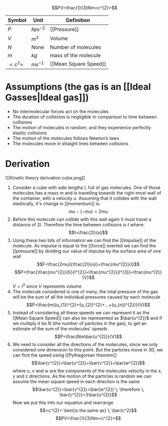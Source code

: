$$PV=\frac{1}{3}Nm<c^{2}>$$

| Symbol    | Unit      | Definition            |
| --------- | --------- | --------------------- |
| $P$       | $Nm^{-2}$ | [[Pressure]]          |
| $V$       | $m^{3}$   | Volume                |
| $N$       | None      | Number of molecules   |
| $m$       | $kg$      | mass of the molecule  |
| $<c^{2}>$ | $ms^{-1}$ | [[Mean Square Speed]] |

# Assumptions (the gas is an [[Ideal Gasses|Ideal gas]])
- No intermolecular forces act on the molecules
- The duration of collisions is negligible in comparison to time between collisions
- The motion of molecules in random, and they experience perfectly elastic collisions
- The motion of the molecules follows Newton’s laws
- The molecules move in straight lines between collisions

# Derivation
![[Kinetic theory derivation cube.png]]
1. Consider a cube with side lengths l, full of gas molecules. One of those molecules has a mass $m$ and is travelling towards the right-most wall of the container, with a velocity $u$. Assuming that it collides with the wall elastically, it's change in [[momentum]] is:
   $$mu-(-mu)=2mu$$
2. Before this molecule can collide with this wall again it must travel a distance of $2l$. Therefore the time between collisions is $t$ where:
   $$t=\frac{2l}{u}$$
3. Using these two bits of information we can find the [[Impulse]] of the molecule. As impulse is equal to the [[force]] exerted we can find the [[pressure]] by dividing our value of impulse by the surface area of one wall
   $$F=\frac{2mu}{\frac{2l}{u}}=\frac{mu^{2}}{l}$$
   $$P=\frac{\frac{mu^{2}}{l}}{l^{2}}=\frac{mu^{2}}{l^{3}}=\frac{mu^{2}}{V}$$
   $V =l^{3}$ since $V$ represents volume
4. The molecule considered is one of many, the total pressure of the gas will be the sum of all the individual pressures caused by each molecule
   $$P=\frac{m((u_{1})^{2}+(u_{2})^{2}+...+(u_{n})^{2})}{V}$$
5. Instead of considering all these speeds we can represent it as the [[Mean Square Speed]] can also be represented as $\bar{u^{2}}$ and if we multiply it be $N$ (the number of particles in the gas), to get an estimate of the sum of the molecules' speeds
   $$P=\frac{Nm\bar{u^{2}}}{V}$$
6. We need to consider all the directions of the molecules, since we only considered one dimension to this point. But the particles move in 3D, we can find the speed using [[Pythagorean theorem]]
   $$\bar{c^{2}}=\bar{u^{2}}+\bar{v^{2}}+\bar{w^{2}}$$
   where $u$, $v$ and $w$ are the components of the molecules velocity in the x, y and z directions. As the motion of the particles is random we can assume the mean square speed in each direction is the same 
   $$\bar{u^{2}}=\bar{v^{2}}=\bar{w^{2}} \; \therefore \; \bar{c^{2}}=3\bar{u^{2}}$$
   Now we put this into our equation and rearrange
   $$<c^{2}> \text{is the same as} \; \bar{c^2}$$
   $$PV=\frac{1}{3}Nm<c^{2}>$$